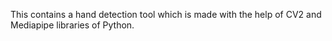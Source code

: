 This contains a hand detection tool which is made with the help of CV2 and Mediapipe libraries of Python.
